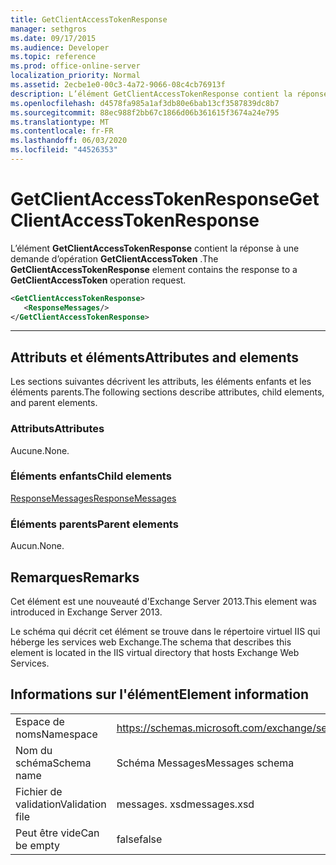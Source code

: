 ```yaml
---
title: GetClientAccessTokenResponse
manager: sethgros
ms.date: 09/17/2015
ms.audience: Developer
ms.topic: reference
ms.prod: office-online-server
localization_priority: Normal
ms.assetid: 2ecbe1e0-00c3-4a72-9066-08c4cb76913f
description: L’élément GetClientAccessTokenResponse contient la réponse à une demande d’opération GetClientAccessToken.
ms.openlocfilehash: d4578fa985a1af3db80e6bab13cf3587839dc8b7
ms.sourcegitcommit: 88ec988f2bb67c1866d06b361615f3674a24e795
ms.translationtype: MT
ms.contentlocale: fr-FR
ms.lasthandoff: 06/03/2020
ms.locfileid: "44526353"
---
```

# <a name="getclientaccesstokenresponse"></a><span data-ttu-id="c3b4e-103">GetClientAccessTokenResponse</span><span class="sxs-lookup"><span data-stu-id="c3b4e-103">GetClientAccessTokenResponse</span></span>

<span data-ttu-id="c3b4e-104">L’élément **GetClientAccessTokenResponse** contient la réponse à une demande d’opération **GetClientAccessToken** .</span><span class="sxs-lookup"><span data-stu-id="c3b4e-104">The **GetClientAccessTokenResponse** element contains the response to a **GetClientAccessToken** operation request.</span></span> 
  
```XML
<GetClientAccessTokenResponse>
   <ResponseMessages/>
</GetClientAccessTokenResponse>
```

 ****
## <a name="attributes-and-elements"></a><span data-ttu-id="c3b4e-105">Attributs et éléments</span><span class="sxs-lookup"><span data-stu-id="c3b4e-105">Attributes and elements</span></span>

<span data-ttu-id="c3b4e-106">Les sections suivantes décrivent les attributs, les éléments enfants et les éléments parents.</span><span class="sxs-lookup"><span data-stu-id="c3b4e-106">The following sections describe attributes, child elements, and parent elements.</span></span>
  
### <a name="attributes"></a><span data-ttu-id="c3b4e-107">Attributs</span><span class="sxs-lookup"><span data-stu-id="c3b4e-107">Attributes</span></span>

<span data-ttu-id="c3b4e-108">Aucune.</span><span class="sxs-lookup"><span data-stu-id="c3b4e-108">None.</span></span>
  
### <a name="child-elements"></a><span data-ttu-id="c3b4e-109">Éléments enfants</span><span class="sxs-lookup"><span data-stu-id="c3b4e-109">Child elements</span></span>

[<span data-ttu-id="c3b4e-110">ResponseMessages</span><span class="sxs-lookup"><span data-stu-id="c3b4e-110">ResponseMessages</span></span>](responsemessages.md)
  
### <a name="parent-elements"></a><span data-ttu-id="c3b4e-111">Éléments parents</span><span class="sxs-lookup"><span data-stu-id="c3b4e-111">Parent elements</span></span>

<span data-ttu-id="c3b4e-112">Aucun.</span><span class="sxs-lookup"><span data-stu-id="c3b4e-112">None.</span></span>
  
## <a name="remarks"></a><span data-ttu-id="c3b4e-113">Remarques</span><span class="sxs-lookup"><span data-stu-id="c3b4e-113">Remarks</span></span>

<span data-ttu-id="c3b4e-114">Cet élément est une nouveauté d'Exchange Server 2013.</span><span class="sxs-lookup"><span data-stu-id="c3b4e-114">This element was introduced in Exchange Server 2013.</span></span>
  
<span data-ttu-id="c3b4e-115">Le schéma qui décrit cet élément se trouve dans le répertoire virtuel IIS qui héberge les services web Exchange.</span><span class="sxs-lookup"><span data-stu-id="c3b4e-115">The schema that describes this element is located in the IIS virtual directory that hosts Exchange Web Services.</span></span>
  
## <a name="element-information"></a><span data-ttu-id="c3b4e-116">Informations sur l'élément</span><span class="sxs-lookup"><span data-stu-id="c3b4e-116">Element information</span></span>

|||
|:-----|:-----|
|<span data-ttu-id="c3b4e-117">Espace de noms</span><span class="sxs-lookup"><span data-stu-id="c3b4e-117">Namespace</span></span>  <br/> |https://schemas.microsoft.com/exchange/services/2006/messages  <br/> |
|<span data-ttu-id="c3b4e-118">Nom du schéma</span><span class="sxs-lookup"><span data-stu-id="c3b4e-118">Schema name</span></span>  <br/> |<span data-ttu-id="c3b4e-119">Schéma Messages</span><span class="sxs-lookup"><span data-stu-id="c3b4e-119">Messages schema</span></span>  <br/> |
|<span data-ttu-id="c3b4e-120">Fichier de validation</span><span class="sxs-lookup"><span data-stu-id="c3b4e-120">Validation file</span></span>  <br/> |<span data-ttu-id="c3b4e-121">messages. xsd</span><span class="sxs-lookup"><span data-stu-id="c3b4e-121">messages.xsd</span></span>  <br/> |
|<span data-ttu-id="c3b4e-122">Peut être vide</span><span class="sxs-lookup"><span data-stu-id="c3b4e-122">Can be empty</span></span>  <br/> |<span data-ttu-id="c3b4e-123">false</span><span class="sxs-lookup"><span data-stu-id="c3b4e-123">false</span></span>  <br/> |
   

